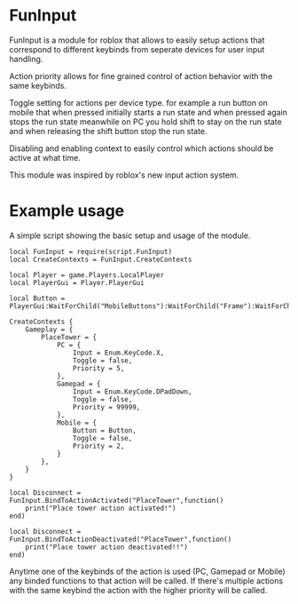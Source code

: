 # FunInput
FunInput is a module for roblox that allows to easily setup actions that correspond to different keybinds from seperate devices for user input handling. 

Action priority allows for fine grained control of action behavior with the same keybinds.

Toggle setting for actions per device type. for example a run button on mobile that when pressed initially starts a run state and when pressed again stops the run state meanwhile on PC you hold shift to stay on the run state and when releasing the shift button stop the run state.

Disabling and enabling context to easily control which actions should be active at what time.

This module was inspired by roblox's new input action system.

# Example usage

A simple script showing the basic setup and usage of the module.

```luau
local FunInput = require(script.FunInput)
local CreateContexts = FunInput.CreateContexts

local Player = game.Players.LocalPlayer
local PlayerGui = Player.PlayerGui

local Button = PlayerGui:WaitForChild("MobileButtons"):WaitForChild("Frame"):WaitForChild("PlaceTower")

CreateContexts {
	Gameplay = {
		PlaceTower = {
			PC = {
				Input = Enum.KeyCode.X,
				Toggle = false,
				Priority = 5,
			},
			Gamepad = {
				Input = Enum.KeyCode.DPadDown,
				Toggle = false,
				Priority = 99999,
			},
			Mobile = {
				Button = Button,
				Toggle = false,
				Priority = 2,
			}
		},
	}
} 

local Disconnect = FunInput.BindToActionActivated("PlaceTower",function()
	print("Place tower action activated!")
end)

local Disconnect = FunInput.BindToActionDeactivated("PlaceTower",function()
	print("Place tower action deactivated!!")
end)
```

Anytime one of the keybinds of the action is used (PC, Gamepad or Mobile) any binded functions to that action will be called.
If there's multiple actions with the same keybind the action with the higher priority will be called.
